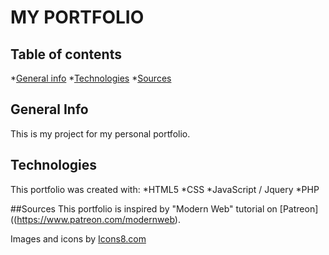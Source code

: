 # MY PORTFOLIO

## Table of contents
*[General info](#general-info)
*[Technologies](#technologies)
*[Sources](#sources)

## General Info
This is my project for my personal portfolio.

## Technologies

This portfolio was created with:
*HTML5
*CSS
*JavaScript / Jquery
*PHP

##Sources
This portfolio is inspired by "Modern Web" tutorial on [Patreon]((https://www.patreon.com/modernweb).

Images and icons by [Icons8.com](https://icons8.com/)

